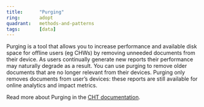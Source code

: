 ```yaml
---
title:      "Purging"
ring:       adopt
quadrant:   methods-and-patterns
tags:       [data]
---
```


Purging is a tool that allows you to increase performance and available disk space for offline users (eg CHWs) by removing unneeded documents from their device. As users continually generate new reports their performance may naturally degrade as a result. You can use purging to remove older documents that are no longer relevant from their devices. 
Purging only removes documents from user’s devices: these reports are still available for online analytics and impact metrics.

Read more about Purging in the [CHT documentation](https://docs.communityhealthtoolkit.org/apps/guides/performance/purging/).
